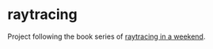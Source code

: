 # raytracing

Project following the book series of [raytracing in a weekend](raytracing.github.io).
